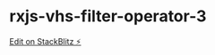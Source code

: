 # rxjs-vhs-filter-operator-3

[Edit on StackBlitz ⚡️](https://stackblitz.com/edit/rxjs-vhs-filter-operator-3)